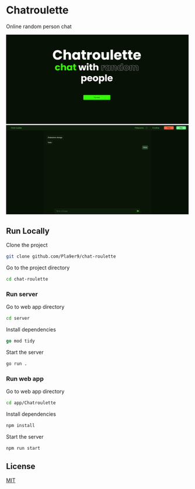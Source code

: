 
# Chatroulette

Online random person chat

<img src="screen-shot-1.png" style="max-width:500px" />
<img src="screen-shot-2.png" style="max-width:500px" />


## Run Locally

Clone the project

```bash
git clone github.com/Pla9er9/chat-roulette
```

Go to the project directory

```bash
cd chat-roulette
```

### Run server

Go to web app directory

```bash
cd server
```

Install dependencies

```go
go mod tidy
```

Start the server

```bash
go run .
```


### Run web app

Go to web app directory

```bash
cd app/Chatroulette
```

Install dependencies

```bash
npm install
```

Start the server

```bash
npm run start
```


## License

[MIT](https://choosealicense.com/licenses/mit/)

